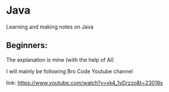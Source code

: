 # Java
Learning and making notes on Java
## Beginners:
The explanation is mine (with the help of AI)

I will mainly be following Bro Code Youtube channel

link: https://www.youtube.com/watch?v=xk4_1vDrzzo&t=23018s
